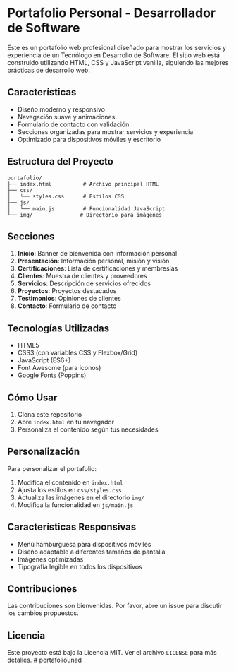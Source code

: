 # Portafolio Personal - Desarrollador de Software

Este es un portafolio web profesional diseñado para mostrar los servicios y experiencia de un Tecnólogo en Desarrollo de Software. El sitio web está construido utilizando HTML, CSS y JavaScript vanilla, siguiendo las mejores prácticas de desarrollo web.

## Características

- Diseño moderno y responsivo
- Navegación suave y animaciones
- Formulario de contacto con validación
- Secciones organizadas para mostrar servicios y experiencia
- Optimizado para dispositivos móviles y escritorio

## Estructura del Proyecto

```
portafolio/
├── index.html          # Archivo principal HTML
├── css/
│   └── styles.css      # Estilos CSS
├── js/
│   └── main.js         # Funcionalidad JavaScript
└── img/               # Directorio para imágenes
```

## Secciones

1. **Inicio**: Banner de bienvenida con información personal
2. **Presentación**: Información personal, misión y visión
3. **Certificaciones**: Lista de certificaciones y membresías
4. **Clientes**: Muestra de clientes y proveedores
5. **Servicios**: Descripción de servicios ofrecidos
6. **Proyectos**: Proyectos destacados
7. **Testimonios**: Opiniones de clientes
8. **Contacto**: Formulario de contacto

## Tecnologías Utilizadas

- HTML5
- CSS3 (con variables CSS y Flexbox/Grid)
- JavaScript (ES6+)
- Font Awesome (para iconos)
- Google Fonts (Poppins)

## Cómo Usar

1. Clona este repositorio
2. Abre `index.html` en tu navegador
3. Personaliza el contenido según tus necesidades

## Personalización

Para personalizar el portafolio:

1. Modifica el contenido en `index.html`
2. Ajusta los estilos en `css/styles.css`
3. Actualiza las imágenes en el directorio `img/`
4. Modifica la funcionalidad en `js/main.js`

## Características Responsivas

- Menú hamburguesa para dispositivos móviles
- Diseño adaptable a diferentes tamaños de pantalla
- Imágenes optimizadas
- Tipografía legible en todos los dispositivos

## Contribuciones

Las contribuciones son bienvenidas. Por favor, abre un issue para discutir los cambios propuestos.

## Licencia

Este proyecto está bajo la Licencia MIT. Ver el archivo `LICENSE` para más detalles. # portafoliounad
